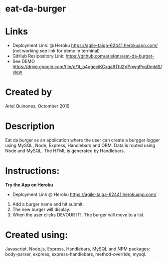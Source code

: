 
# <strong>eat-da-burger</strong>

# Links
- Deployment Link: @ Heroku https://agile-taiga-62441.herokuapp.com/ (not working see link for demo in terminal)
- GitHub Resipository Link: https://github.com/arielqns/eat-da-burger-
- See DEMO https://drive.google.com/file/d/1t_o4ogeciKCxqa8ThI2VPpwgPvqDmIdS/view

# Created by
Ariel Quinones, Octomber 2019

# Description
Eat da burger as an application where the user can create a burgger logger using MySQL, Node, Express, Handlebars and ORM. Data is routed using Node and MySQL. The HTML is generated by Handlebars. 


# Instructions:
<strong>Try the App on Heroku</strong>
- Deployment Link @ Heroku https://agile-taiga-62441.herokuapp.com/
    

1. Add a burger name and hit submit.
2. The new burger will display.
3. When the user clicks DEVOUR IT!. The burger will move to a list.

 

# Created using: 
Javascript, Node.js, Express, Handlebars, MySQL and NPM packages: body-parser, express, express-handlebars, method-override, mysql.